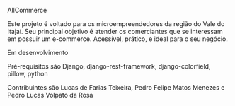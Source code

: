 AllCommerce

Este projeto é voltado para os microempreendedores da região do Vale do Itajaí. Seu principal objetivo é atender os comerciantes que se interessam em possuir um e-commerce. Acessível, prático, e ideal para o seu negócio.

Em desenvolvimento

Pré-requisitos são Django, django-rest-framework, django-colorfield, pillow, python

Contribuintes são Lucas de Farias Teixeira, Pedro Felipe Matos Menezes e Pedro Lucas Volpato da Rosa